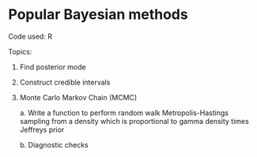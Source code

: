 # Popular Bayesian methods
Code used: R

Topics:
  1.   Find posterior mode
  2.   Construct credible intervals
  3.   Monte Carlo Markov Chain (MCMC)
    
        a. Write a function to perform random walk Metropolis-Hastings sampling from a density which is proportional to gamma density times Jeffreys prior
    
        b. Diagnostic checks

